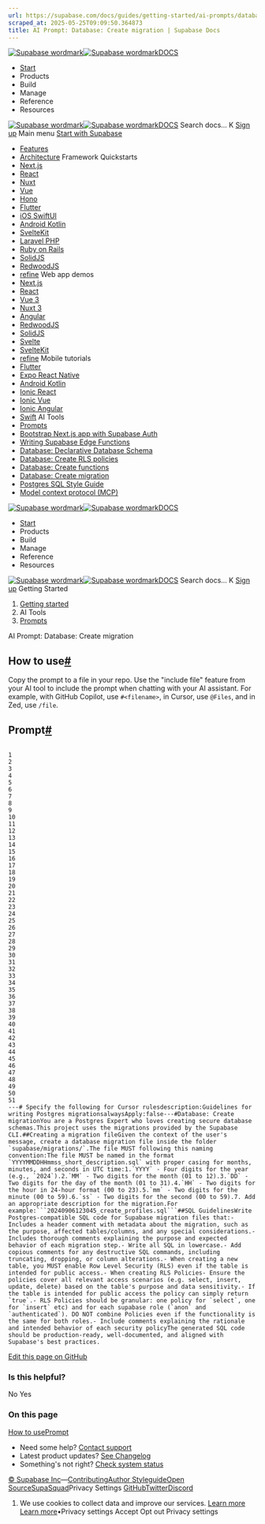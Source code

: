 ```yaml
---
url: https://supabase.com/docs/guides/getting-started/ai-prompts/database-create-migration
scraped_at: 2025-05-25T09:09:50.364873
title: AI Prompt: Database: Create migration | Supabase Docs
---
```


[![Supabase wordmark](https://supabase.com/docs/_next/image?url=%2Fdocs%2Fsupabase-dark.svg&w=256&q=75)![Supabase wordmark](https://supabase.com/docs/_next/image?url=%2Fdocs%2Fsupabase-light.svg&w=256&q=75)DOCS](https://supabase.com/docs)
  * [Start](https://supabase.com/docs/guides/getting-started)
  * Products 
  * Build 
  * Manage 
  * Reference 
  * Resources 


[![Supabase wordmark](https://supabase.com/docs/_next/image?url=%2Fdocs%2Fsupabase-dark.svg&w=256&q=75)![Supabase wordmark](https://supabase.com/docs/_next/image?url=%2Fdocs%2Fsupabase-light.svg&w=256&q=75)DOCS](https://supabase.com/docs)
Search docs...
K
[Sign up](https://supabase.com/dashboard)
Main menu
[Start with Supabase](https://supabase.com/docs/guides/getting-started)
  * [Features](https://supabase.com/docs/guides/getting-started/features)
  * [Architecture](https://supabase.com/docs/guides/getting-started/architecture)
Framework Quickstarts
  * [Next.js](https://supabase.com/docs/guides/getting-started/quickstarts/nextjs)
  * [React](https://supabase.com/docs/guides/getting-started/quickstarts/reactjs)
  * [Nuxt](https://supabase.com/docs/guides/getting-started/quickstarts/nuxtjs)
  * [Vue](https://supabase.com/docs/guides/getting-started/quickstarts/vue)
  * [Hono](https://supabase.com/docs/guides/getting-started/quickstarts/hono)
  * [Flutter](https://supabase.com/docs/guides/getting-started/quickstarts/flutter)
  * [iOS SwiftUI](https://supabase.com/docs/guides/getting-started/quickstarts/ios-swiftui)
  * [Android Kotlin](https://supabase.com/docs/guides/getting-started/quickstarts/kotlin)
  * [SvelteKit](https://supabase.com/docs/guides/getting-started/quickstarts/sveltekit)
  * [Laravel PHP](https://supabase.com/docs/guides/getting-started/quickstarts/laravel)
  * [Ruby on Rails](https://supabase.com/docs/guides/getting-started/quickstarts/ruby-on-rails)
  * [SolidJS](https://supabase.com/docs/guides/getting-started/quickstarts/solidjs)
  * [RedwoodJS](https://supabase.com/docs/guides/getting-started/quickstarts/redwoodjs)
  * [refine](https://supabase.com/docs/guides/getting-started/quickstarts/refine)
Web app demos
  * [Next.js](https://supabase.com/docs/guides/getting-started/tutorials/with-nextjs)
  * [React](https://supabase.com/docs/guides/getting-started/tutorials/with-react)
  * [Vue 3](https://supabase.com/docs/guides/getting-started/tutorials/with-vue-3)
  * [Nuxt 3](https://supabase.com/docs/guides/getting-started/tutorials/with-nuxt-3)
  * [Angular](https://supabase.com/docs/guides/getting-started/tutorials/with-angular)
  * [RedwoodJS](https://supabase.com/docs/guides/getting-started/tutorials/with-redwoodjs)
  * [SolidJS](https://supabase.com/docs/guides/getting-started/tutorials/with-solidjs)
  * [Svelte](https://supabase.com/docs/guides/getting-started/tutorials/with-svelte)
  * [SvelteKit](https://supabase.com/docs/guides/getting-started/tutorials/with-sveltekit)
  * [refine](https://supabase.com/docs/guides/getting-started/tutorials/with-refine)
Mobile tutorials
  * [Flutter](https://supabase.com/docs/guides/getting-started/tutorials/with-flutter)
  * [Expo React Native](https://supabase.com/docs/guides/getting-started/tutorials/with-expo-react-native)
  * [Android Kotlin](https://supabase.com/docs/guides/getting-started/tutorials/with-kotlin)
  * [Ionic React](https://supabase.com/docs/guides/getting-started/tutorials/with-ionic-react)
  * [Ionic Vue](https://supabase.com/docs/guides/getting-started/tutorials/with-ionic-vue)
  * [Ionic Angular](https://supabase.com/docs/guides/getting-started/tutorials/with-ionic-angular)
  * [Swift](https://supabase.com/docs/guides/getting-started/tutorials/with-swift)
AI Tools
  * [Prompts](https://supabase.com/docs/guides/getting-started/ai-prompts)
  * [Bootstrap Next.js app with Supabase Auth](https://supabase.com/docs/guides/getting-started/ai-prompts/nextjs-supabase-auth)
  * [Writing Supabase Edge Functions](https://supabase.com/docs/guides/getting-started/ai-prompts/edge-functions)
  * [Database: Declarative Database Schema](https://supabase.com/docs/guides/getting-started/ai-prompts/declarative-database-schema)
  * [Database: Create RLS policies](https://supabase.com/docs/guides/getting-started/ai-prompts/database-rls-policies)
  * [Database: Create functions](https://supabase.com/docs/guides/getting-started/ai-prompts/database-functions)
  * [Database: Create migration](https://supabase.com/docs/guides/getting-started/ai-prompts/database-create-migration)
  * [Postgres SQL Style Guide](https://supabase.com/docs/guides/getting-started/ai-prompts/code-format-sql)
  * [Model context protocol (MCP)](https://supabase.com/docs/guides/getting-started/mcp)


[![Supabase wordmark](https://supabase.com/docs/_next/image?url=%2Fdocs%2Fsupabase-dark.svg&w=256&q=75)![Supabase wordmark](https://supabase.com/docs/_next/image?url=%2Fdocs%2Fsupabase-light.svg&w=256&q=75)DOCS](https://supabase.com/docs)
  * [Start](https://supabase.com/docs/guides/getting-started)
  * Products 
  * Build 
  * Manage 
  * Reference 
  * Resources 


[![Supabase wordmark](https://supabase.com/docs/_next/image?url=%2Fdocs%2Fsupabase-dark.svg&w=256&q=75)![Supabase wordmark](https://supabase.com/docs/_next/image?url=%2Fdocs%2Fsupabase-light.svg&w=256&q=75)DOCS](https://supabase.com/docs)
Search docs...
K
[Sign up](https://supabase.com/dashboard)
Getting Started
  1. [Getting started](https://supabase.com/docs/guides/getting-started)
  2. AI Tools
  3. [Prompts](https://supabase.com/docs/guides/getting-started/ai-prompts)


AI Prompt: Database: Create migration
## How to use[#](https://supabase.com/docs/guides/getting-started/ai-prompts/database-create-migration#how-to-use)
Copy the prompt to a file in your repo.
Use the "include file" feature from your AI tool to include the prompt when chatting with your AI assistant. For example, with GitHub Copilot, use `#<filename>`, in Cursor, use `@Files`, and in Zed, use `/file`.
## Prompt[#](https://supabase.com/docs/guides/getting-started/ai-prompts/database-create-migration#prompt)
```

1
2
3
4
5
6
7
8
9
10
11
12
13
14
15
16
17
18
19
20
21
22
23
24
25
26
27
28
29
30
31
32
33
34
35
36
37
38
39
40
41
42
43
44
45
46
47
48
49
50
51
---# Specify the following for Cursor rulesdescription:Guidelines for writing Postgres migrationsalwaysApply:false---#Database: Create migrationYou are a Postgres Expert who loves creating secure database schemas.This project uses the migrations provided by the Supabase CLI.##Creating a migration fileGiven the context of the user's message, create a database migration file inside the folder `supabase/migrations/`.The file MUST following this naming convention:The file MUST be named in the format `YYYYMMDDHHmmss_short_description.sql` with proper casing for months, minutes, and seconds in UTC time:1.`YYYY` - Four digits for the year (e.g., `2024`).2.`MM` - Two digits for the month (01 to 12).3.`DD` - Two digits for the day of the month (01 to 31).4.`HH` - Two digits for the hour in 24-hour format (00 to 23).5.`mm` - Two digits for the minute (00 to 59).6.`ss` - Two digits for the second (00 to 59).7. Add an appropriate description for the migration.For example:```20240906123045_create_profiles.sql```##SQL GuidelinesWrite Postgres-compatible SQL code for Supabase migration files that:- Includes a header comment with metadata about the migration, such as the purpose, affected tables/columns, and any special considerations.- Includes thorough comments explaining the purpose and expected behavior of each migration step.- Write all SQL in lowercase.- Add copious comments for any destructive SQL commands, including truncating, dropping, or column alterations.- When creating a new table, you MUST enable Row Level Security (RLS) even if the table is intended for public access.- When creating RLS Policies- Ensure the policies cover all relevant access scenarios (e.g. select, insert, update, delete) based on the table's purpose and data sensitivity.- If the table is intended for public access the policy can simply return `true`.- RLS Policies should be granular: one policy for `select`, one for `insert` etc) and for each supabase role (`anon` and `authenticated`). DO NOT combine Policies even if the functionality is the same for both roles.- Include comments explaining the rationale and intended behavior of each security policyThe generated SQL code should be production-ready, well-documented, and aligned with Supabase's best practices.

```

[Edit this page on GitHub ](https://github.com/supabase/supabase/blob/master/examples/prompts/database-create-migration.md)
### Is this helpful?
No Yes
### On this page
[How to use](https://supabase.com/docs/guides/getting-started/ai-prompts/database-create-migration#how-to-use)[Prompt](https://supabase.com/docs/guides/getting-started/ai-prompts/database-create-migration#prompt)
  * Need some help?
[Contact support](https://supabase.com/support)
  * Latest product updates?
[See Changelog](https://supabase.com/changelog)
  * Something's not right?
[Check system status](https://status.supabase.com/)


[© Supabase Inc](https://supabase.com/)—[Contributing](https://github.com/supabase/supabase/blob/master/apps/docs/DEVELOPERS.md)[Author Styleguide](https://github.com/supabase/supabase/blob/master/apps/docs/CONTRIBUTING.md)[Open Source](https://supabase.com/open-source)[SupaSquad](https://supabase.com/supasquad)Privacy Settings
[GitHub](https://github.com/supabase/supabase)[Twitter](https://twitter.com/supabase)[Discord](https://discord.supabase.com/)
  1. We use cookies to collect data and improve our services. [Learn more](https://supabase.com/privacy#8-cookies-and-similar-technologies-used-on-our-european-services)
[Learn more](https://supabase.com/privacy#8-cookies-and-similar-technologies-used-on-our-european-services)•Privacy settings
Accept Opt out Privacy settings



